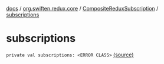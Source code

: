 [docs](../../index.md) / [org.swiften.redux.core](../index.md) / [CompositeReduxSubscription](index.md) / [subscriptions](./subscriptions.md)

# subscriptions

`private val subscriptions: <ERROR CLASS>` [(source)](https://github.com/protoman92/KotlinRedux/tree/master/common/common-core/src/main/kotlin/org/swiften/redux/core/Subscription.kt#L54)
